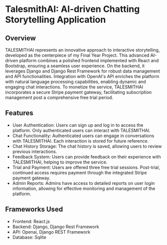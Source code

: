 # TalesmithAI: AI-driven Chatting Storytelling Application

## Overview
TALESMITHAI represents an innovative approach to interactive storytelling, developed as the centerpiece of my Final Year Project. This advanced AI-driven platform combines a polished frontend implemented with React and Bootstrap, ensuring a seamless user experience. On the backend, it leverages Django and Django Rest Framework for robust data management and API functionalities. Integration with OpenAI's API enriches the platform with natural language processing capabilities, enabling dynamic and engaging chat interactions. To monetize the service, TALESMITHAI incorporates a secure Stripe payment gateway, facilitating subscription management post a comprehensive free trial period.

## Features
- User Authentication: Users can sign up and log in to access the platform. Only authenticated users can interact with TALESMITHAI.
- Chat Functionality: Authenticated users can engage in conversations with TALESMITHAI. Each interaction is stored for future reference.
- Chat History Storage: The chat history is saved, allowing users to review previous interactions.
- Feedback System: Users can provide feedback on their experience with TALESMITHAI, helping to improve the service.
- Trial and Payment: Users are offered three free trial sessions. Post-trial, continued access requires payment through the integrated Stripe payment gateway.
- Admin Reports: Admins have access to detailed reports on user login information, allowing for effective monitoring and management of the platform.

## Frameworks Used
- Frontend: React.js
- Backend: Django, Django Rest Framework
- API: Openai, Django REST Framework
- Database: Sqlite

